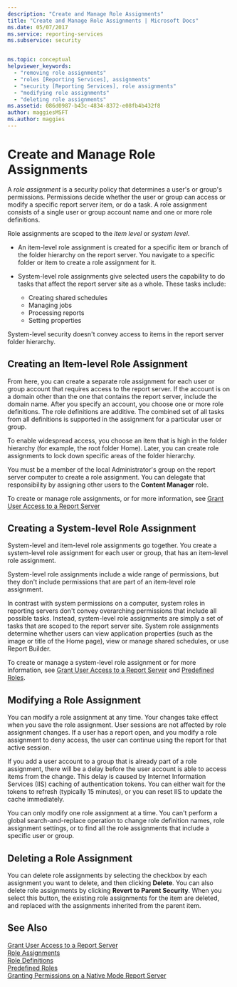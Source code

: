```yaml
---
description: "Create and Manage Role Assignments"
title: "Create and Manage Role Assignments | Microsoft Docs"
ms.date: 05/07/2017
ms.service: reporting-services
ms.subservice: security


ms.topic: conceptual
helpviewer_keywords: 
  - "removing role assignments"
  - "roles [Reporting Services], assignments"
  - "security [Reporting Services], role assignments"
  - "modifying role assignments"
  - "deleting role assignments"
ms.assetid: 086d0987-b43c-4834-8372-e08fb4b432f8
author: maggiesMSFT
ms.author: maggies
---
```

# Create and Manage Role Assignments

A *role assignment* is a security policy that determines a user's or group's permissions. Permissions decide whether the user or group can access or modify a specific report server item, or do a task. A role assignment consists of a single user or group account name and one or more role definitions.

Role assignments are scoped to the *item level* or *system level*.

- An item-level role assignment is created for a specific item or branch of the folder hierarchy on the report server. You navigate to a specific folder or item to create a role assignment for it.

- System-level role assignments give selected users the capability to do tasks that affect the report server site as a whole. These tasks include:
  - Creating shared schedules
  - Managing jobs
  - Processing reports
  - Setting properties

System-level security doesn't convey access to items in the report server folder hierarchy.

## Creating an Item-level Role Assignment

From here, you can create a separate role assignment for each user or group account that requires access to the report server. If the account is on a domain other than the one that contains the report server, include the domain name. After you specify an account, you choose one or more role definitions. The role definitions are additive. The combined set of all tasks from all definitions is supported in the assignment for a particular user or group.

To enable widespread access, you choose an item that is high in the folder hierarchy (for example, the root folder Home). Later, you can create role assignments to lock down specific areas of the folder hierarchy.

You must be a member of the local Administrator's group on the report server computer to create a role assignment. You can delegate that responsibility by assigning other users to the **Content Manager** role.

To create or manage role assignments, or for more information, see [Grant User Access to a Report Server](../../reporting-services/security/grant-user-access-to-a-report-server.md)
  
## Creating a System-level Role Assignment

System-level and item-level role assignments go together. You create a system-level role assignment for each user or group, that has an item-level role assignment.

System-level role assignments include a wide range of permissions, but they don't include permissions that are part of an item-level role assignment.

In contrast with system permissions on a computer, system roles in reporting servers don't convey overarching permissions that include all possible tasks. Instead, system-level role assignments are simply a set of tasks that are scoped to the report server site. System role assignments determine whether users can view application properties (such as the image or title of the Home page), view or manage shared schedules, or use Report Builder.

To create or manage a system-level role assignment or for more information, see [Grant User Access to a Report Server](../../reporting-services/security/grant-user-access-to-a-report-server.md) and [Predefined Roles](../../reporting-services/security/role-definitions-predefined-roles.md).  

## Modifying a Role Assignment

You can modify a role assignment at any time. Your changes take effect when you save the role assignment. User sessions are not affected by role assignment changes. If a user has a report open, and you modify a role assignment to deny access, the user can continue using the report for that active session.

If you add a user account to a group that is already part of a role assignment, there will be a delay before the user account is able to access items from the change. This delay is caused by Internet Information Services (IIS) caching of authentication tokens. You can either wait for the tokens to refresh (typically 15 minutes), or you can reset IIS to update the cache immediately.

You can only modify one role assignment at a time. You can't perform a global search-and-replace operation to change role definition names, role assignment settings, or to find all the role assignments that include a specific user or group.

## Deleting a Role Assignment

You can delete role assignments by selecting the checkbox by each assignment you want to delete, and then clicking **Delete**. You can also delete role assignments by clicking **Revert to Parent Security**. When you select this button, the existing role assignments for the item are deleted, and replaced with the assignments inherited from the parent item.

## See Also

[Grant User Access to a Report Server](../../reporting-services/security/grant-user-access-to-a-report-server.md)  
[Role Assignments](../../reporting-services/security/role-assignments.md)  
[Role Definitions](../../reporting-services/security/role-definitions.md)  
[Predefined Roles](../../reporting-services/security/role-definitions-predefined-roles.md)  
[Granting Permissions on a Native Mode Report Server](../../reporting-services/security/granting-permissions-on-a-native-mode-report-server.md)
